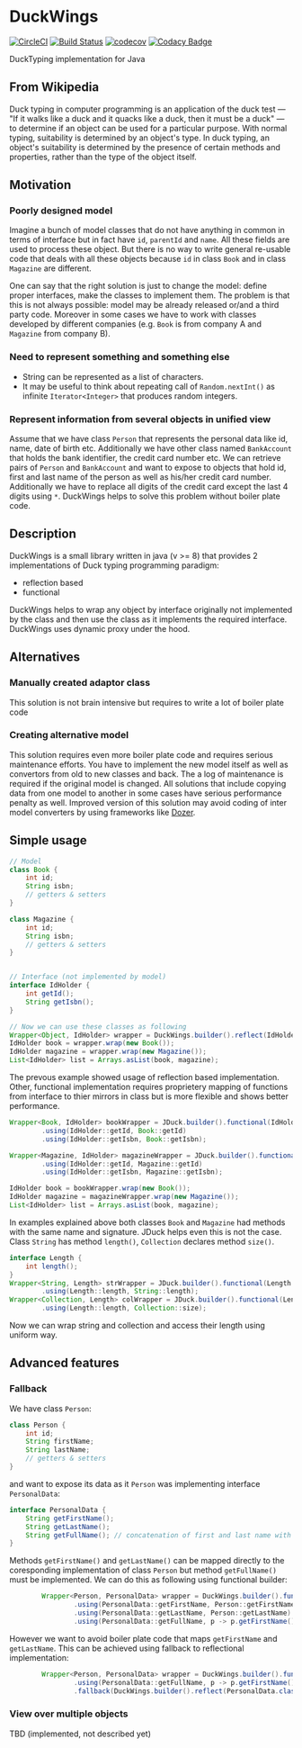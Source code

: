 # DuckWings 
[![CircleCI](https://circleci.com/gh/alexradzin/duckwings.svg?style=svg)](https://circleci.com/gh/alexradzin/duckwings)
[![Build Status](https://travis-ci.com/alexradzin/duckwings.svg?branch=master)](https://travis-ci.com/alexradzin/duckwings)
[![codecov](https://codecov.io/gh/alexradzin/duckwings/branch/master/graph/badge.svg)](https://codecov.io/gh/alexradzin/duckwings)
[![Codacy Badge](https://api.codacy.com/project/badge/Grade/bd0a7e8fb5a2469d99d34dcca9a2fd94)](https://www.codacy.com/app/alexradzin/duckwings?utm_source=github.com&amp;utm_medium=referral&amp;utm_content=alexradzin/duckwings&amp;utm_campaign=Badge_Grade)

DuckTyping implementation for Java

## From Wikipedia
Duck typing in computer programming is an application of the duck test — 
"If it walks like a duck and it quacks like a duck, then it must be a duck" — 
to determine if an object can be used for a particular purpose. 
With normal typing, suitability is determined by an object's type. 
In duck typing, an object's suitability is determined by the presence of certain methods and properties, rather than the type of the object itself.

## Motivation
### Poorly designed model
Imagine a bunch of model classes that do not have anything in common in terms of interface but in fact have `id`, `parentId` and `name`. 
All these fields are used to process these object. But there is no way to write general re-usable code that deals with 
all these objects because `id` in class `Book` and in class `Magazine` are different.

One can say that the right solution is just to change the model: define proper interfaces, make the classes to implement them. 
The problem is that this is not always possible: model may be already released or/and a third party code. Moreover in some cases 
we have to work with classes developed by different companies (e.g. `Book` is from company A and `Magazine` from company B). 

### Need to represent something and something else
  * String can be represented as a list of characters.
  * It may be useful to think about repeating call of `Random.nextInt()` as infinite `Iterator<Integer>` that produces random integers.

### Represent information from several objects in unified view
Assume that we have class `Person` that represents the personal data like id, name, date of birth etc. Additionally we have other class named `BankAccount` that holds the bank identifier, the credit card number etc. We can retrieve pairs of `Person` and `BankAccount` and want to expose to objects that hold id, first and last name of the person as well as his/her credit card number. Additionally we have to replace all digits of the credit card except the last 4 digits using `*`. DuckWings helps to solve this problem without boiler plate code. 

## Description
DuckWings is a small library written in java (v >= 8) that provides 2 implementations of Duck typing programming paradigm:
  * reflection based
  * functional

DuckWings helps to wrap any object by interface originally not implemented by the class and then use the class as it implements the required interface. DuckWings uses dynamic proxy under the hood. 

## Alternatives

### Manually created adaptor class
This solution is not brain intensive but requires to write a lot of boiler plate code

### Creating alternative model
This solution requires even more boiler plate code and requires serious maintenance efforts. You have to implement the new model
itself as well as convertors from old to new classes and back. The a log of maintenance is required if the original model is changed.
All solutions that include copying data from one model to another in some cases have serious performance penalty as well. 
Improved version of this solution may avoid coding of inter model converters by using frameworks like [Dozer](https://github.com/DozerMapper/dozer).

## Simple usage

```java
// Model
class Book {
    int id;
    String isbn;
    // getters & setters
}

class Magazine {
    int id;
    String isbn;
    // getters & setters
}


// Interface (not implemented by model)
interface IdHolder {
    int getId();
    String getIsbn();
}

// Now we can use these classes as following
Wrapper<Object, IdHolder> wrapper = DuckWings.builder().reflect(IdHolder.class);
IdHolder book = wrapper.wrap(new Book());
IdHolder magazine = wrapper.wrap(new Magazine());
List<IdHolder> list = Arrays.asList(book, magazine);
```

The prevous example showed usage of reflection based implementation. Other, functional implementation requires proprietery mapping
of functions from interface to thier mirrors in class but is more flexible and shows better performance.

```java
Wrapper<Book, IdHolder> bookWrapper = JDuck.builder().functional(IdHolder.class, Book.class)
        .using(IdHolder::getId, Book::getId)
        .using(IdHolder::getIsbn, Book::getIsbn);

Wrapper<Magazine, IdHolder> magazineWrapper = JDuck.builder().functional(IdHolder.class, Magazine.class)
        .using(IdHolder::getId, Magazine::getId)
        .using(IdHolder::getIsbn, Magazine::getIsbn);

IdHolder book = bookWrapper.wrap(new Book());
IdHolder magazine = magazineWrapper.wrap(new Magazine());
List<IdHolder> list = Arrays.asList(book, magazine);
```

In examples explained above both classes `Book` and `Magazine` had methods with the same name and signature. JDuck helps even this is not the case. Class `String` has method `length()`, `Collection` declares method `size()`. 

```java
interface Length {
    int length();
}
Wrapper<String, Length> strWrapper = JDuck.builder().functional(Length.class, String.class)
        .using(Length::length, String::length);
Wrapper<Collection, Length> colWrapper = JDuck.builder().functional(Length.class, Collection.class)
        .using(Length::length, Collection::size);
```
Now we can wrap string and collection and access their length using uniform way. 


## Advanced features
### Fallback
We have class `Person`:

```java
class Person {
    int id;
    String firstName;
    String lastName;
    // getters & setters
}
```
and want to expose its data as it `Person` was implementing interface `PersonalData`:
```java
interface PersonalData {
    String getFirstName();
    String getLastName();
    String getFullName(); // concatenation of first and last name with space between them
}
```
Methods `getFirstName()` and `getLastName()` can be mapped directly to the coresponding implementation of class `Person` but method `getFullName()` must be implemented. We can do this as following using functional builder:
```java
        Wrapper<Person, PersonalData> wrapper = DuckWings.builder().functional(PersonalData.class, Person.class)
                .using(PersonalData::getFirstName, Person::getFirstName)
                .using(PersonalData::getLastName, Person::getLastName)
                .using(PersonalData::getFullName, p -> p.getFirstName() + " " + p.getLastName());
```
However we want to avoid boiler plate code that maps `getFirstName` and `getLastName`. This can be achieved using fallback to reflectional implementation:
```java
        Wrapper<Person, PersonalData> wrapper = DuckWings.builder().functional(PersonalData.class, Person.class)
                .using(PersonalData::getFullName, p -> p.getFirstName() + " " + p.getLastName())
                .fallback(DuckWings.builder().reflect(PersonalData.class));
```

### View over multiple objects
TBD (implemented, not described yet)
